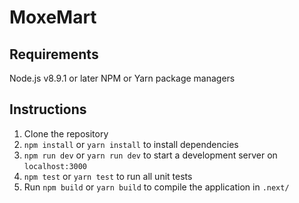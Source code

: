 # MoxeMart

## Requirements

Node.js v8.9.1 or later
NPM or Yarn package managers

## Instructions

1. Clone the repository
2. `npm install` or `yarn install` to install dependencies
3. `npm run dev` or `yarn run dev` to start a development server on `localhost:3000`
4. `npm test` or `yarn test` to run all unit tests
5. Run `npm build` or `yarn build` to compile the application in `.next/`
